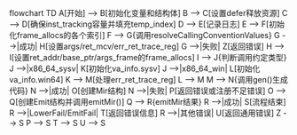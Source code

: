 flowchart TD
    A[开始] --> B[初始化变量和结构体]
    B --> C[设置defer释放资源]
    C --> D[确保inst_tracking容量并填充temp_index]
    D --> E[记录日志]
    E --> F[初始化frame_allocs的各个索引]
    F --> G{调用resolveCallingConventionValues}
    G -->|成功| H[设置args/ret_mcv/err_ret_trace_reg]
    G -->|失败| Z[返回错误]
    H --> I[设置ret_addr/base_ptr/args_frame的frame_allocs]
    I --> J{判断调用约定类型}
    J -->|x86_64_sysv| K[初始化va_info.sysv]
    J -->|x86_64_win| L[初始化va_info.win64]
    K --> M[处理err_ret_trace_reg]
    L --> M
    M --> N{调用gen()生成代码}
    N -->|成功| O[创建Mir结构]
    N -->|失败| P[返回错误或注册不足错误]
    O --> Q[创建Emit结构并调用emitMir()]
    Q --> R{emitMir结果}
    R -->|成功| S[流程结束]
    R -->|LowerFail/EmitFail| T[返回错误信息]
    R -->|其他错误| U[返回通用错误]
    Z --> S
    P --> S
    T --> S
    U --> S
